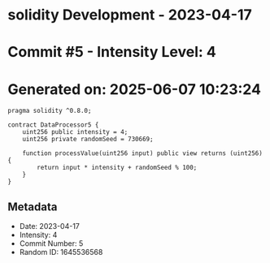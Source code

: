 ﻿# solidity Development - 2023-04-17
# Commit #5 - Intensity Level: 4
# Generated on: 2025-06-07 10:23:24
```solidity
pragma solidity ^0.8.0;

contract DataProcessor5 {
    uint256 public intensity = 4;
    uint256 private randomSeed = 730669;

    function processValue(uint256 input) public view returns (uint256) {
        return input * intensity + randomSeed % 100;
    }
}
```
## Metadata
- Date: 2023-04-17
- Intensity: 4
- Commit Number: 5
- Random ID: 1645536568
